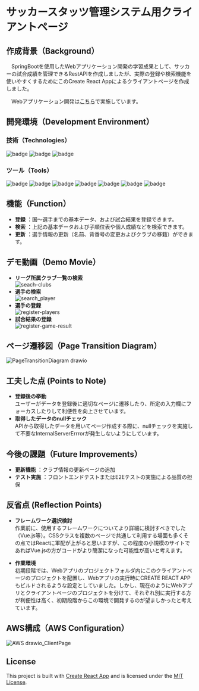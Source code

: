 # サッカースタッツ管理システム用クライアントページ

## 作成背景（Background）
　SpringBootを使用したWebアプリケーション開発の学習成果として、サッカーの試合成績を管理できるRestAPIを作成しましたが、実際の登録や検索機能を使いやすくするためにこのCreate React Appによるクライアントページを作成しました。

　Webアプリケーション開発は[こちら](https://github.com/AijiY/FootballStatsManagement)で実施しています。

## 開発環境（Development Environment）
### 技術（Technologies）
![badge](https://img.shields.io/badge/Node.js-20.16.0-8CC84B.svg?logo=nodedotjs&logoColor=white)
![badge](https://img.shields.io/badge/npm-10.8.2-CB3837.svg?logo=npm&logoColor=white)
![badge](https://img.shields.io/badge/Javascript-276DC3.svg?logo=javascript&style=flat)


### ツール（Tools）
![badge](https://img.shields.io/badge/Visual%20Studio%20Code-1.95.0-007ACC.svg?logo=visual-studio-code&style=flat)
![badge](https://img.shields.io/badge/-Create%20React%20App-555.svg?logo=react&style=flat)
![badge](https://img.shields.io/badge/GitHub-%23181717?logo=github&logoColor=white)
![badge](https://img.shields.io/badge/GitHub_Actions-%232088FF?logo=githubactions&logoColor=white)
![badge](https://img.shields.io/badge/draw.io-FB9D3A.svg?logo=diagramsdotnet&logoColor=white)
![badge](https://img.shields.io/badge/Microsoft%20Clipchamp-007ACC.svg?logo=visual-studio-code&style=flat)
![badge](https://img.shields.io/badge/OBS%20Studio-30.2.3-302E31.svg?logo=obsstudio&logoColor=white)

## 機能（Function） 
- **登録** ：国～選手までの基本データ、および試合結果を登録できます。
- **検索** ：上記の基本データおよび子順位表や個人成績などを検索できます。
- **更新** ：選手情報の更新（名前、背番号の変更およびクラブの移籍）ができます。

## デモ動画（Demo Movie）
- **リーグ所属クラブ一覧の検索**<br>
![seach-clubs](https://github.com/user-attachments/assets/769fb2d8-97c5-46fd-ad03-01c5e3a567d1)
- **選手の検索**<br>
![search_player](https://github.com/user-attachments/assets/42ffba2c-ebfb-427b-962e-956838b4c580)
- **選手の登録**<br>
![register-players](https://github.com/user-attachments/assets/10c044ff-e2d9-4fd1-bdb4-cb41f24f058b)
- **試合結果の登録**<br>
![register-game-result](https://github.com/user-attachments/assets/23affa95-ea94-4e40-a56b-de67486833dd)

## ページ遷移図（Page Transition Diagram）
![PageTransitionDiagram drawio](https://github.com/user-attachments/assets/7651e17b-642b-434d-b710-ff7d8d2ec3f4)

## 工夫した点 (Points to Note)
- **登録後の挙動**<br>
ユーザーがデータを登録後に適切なページに遷移したり、所定の入力欄にフォーカスしたりして利便性を向上させています。
- **取得したデータのnullチェック**<br>
APIから取得したデータを用いてページ作成する際に、nullチェックを実施して不要なInternalServerErrrorが発生しないようにしています。

## 今後の課題（Future Improvements）
- **更新機能** ：クラブ情報の更新ページの追加
- **テスト実施** ：フロントエンドテストまたはE2Eテストの実施による品質の担保

## 反省点 (Reflection Points)
- **フレームワーク選択検討**<br>
  作業前に、使用するフレームワークについてより詳細に検討すべきでした（Vue.js等）。CSSクラスを複数のページで共通して利用する場面も多くその点ではReactに軍配が上がると思いますが、この程度の小規模のサイトであればVue.jsの方がコードがより簡潔になった可能性が高いと考えます。

- **作業環境**<br>
  初期段階では、Webアプリのプロジェクトフォルダ内にこのクライアントページのプロジェクトを配置し、Webアプリの実行時にCREATE REACT APPもビルドされるような設定としていました。しかし、現在のようにWebアプリとクライアントページのプロジェクトを分けて、それぞれ別に実行する方が利便性は高く、初期段階からこの環境で開発するのが望ましかったと考えています。

## AWS構成（AWS Configuration）
![AWS drawio_ClientPage](https://github.com/user-attachments/assets/c34b5e42-da0b-48be-a00f-1186d5ca0754)

## License
This project is built with [Create React App](https://create-react-app.dev/) and is licensed under the [MIT License](LICENSE).
